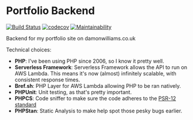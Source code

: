 # Portfolio Backend
[![Build Status](https://www.travis-ci.com/footballencarta/portfolio-backend.svg?branch=main)](https://www.travis-ci.com/footballencarta/portfolio-backend) [![codecov](https://codecov.io/gh/footballencarta/portfolio-backend/branch/main/graph/badge.svg?token=TNUFC8R5HQ)](https://codecov.io/gh/footballencarta/portfolio-backend) [![Maintainability](https://api.codeclimate.com/v1/badges/822b56afaa8eef1af1fb/maintainability)](https://codeclimate.com/github/footballencarta/portfolio-backend/maintainability)

Backend for my portfolio site on damonwilliams.co.uk

Technical choices:

* **PHP**: I've been using PHP since 2006, so I know it pretty well.
* **Serverless Framework**: Serverless Framework allows the API to run on AWS Lambda. This means it's now (almost) infinitely scalable, with consistent response times.
* **Bref.sh**: PHP Layer for AWS Lambda allowing PHP to be ran natively.
* **PHPUnit**: Unit testing, as that's pretty important.
* **PHPCS**: Code sniffer to make sure the code adheres to the [PSR-12 standard](https://www.php-fig.org/psr/psr-12/)
* **PHPStan**: Static Analysis to make help spot those pesky bugs earlier.